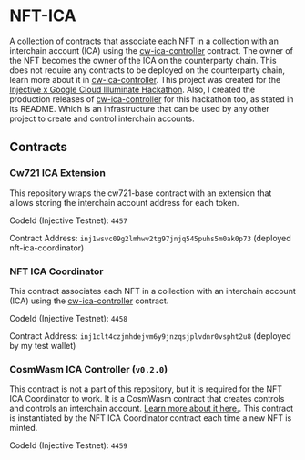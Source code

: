 # NFT-ICA

A collection of contracts that associate each NFT in a collection with an interchain account (ICA) using the [cw-ica-controller](https://github.com/srdtrk/cw-ica-controller/) contract.
The owner of the NFT becomes the owner of the ICA on the counterparty chain. This does not require any contracts to be deployed on the counterparty chain, learn more about it in [cw-ica-controller](https://github.com/srdtrk/cw-ica-controller/).
This project was created for the [Injective x Google Cloud Illuminate Hackathon](https://dorahacks.io/hackathon/illuminate/detail).
Also, I created the production releases of [cw-ica-controller](https://github.com/srdtrk/cw-ica-controller/) for this hackathon too, as stated in its README.
Which is an infrastructure that can be used by any other project to create and control interchain accounts.

## Contracts

### Cw721 ICA Extension

This repository wraps the cw721-base contract with an extension that allows storing the interchain account address for each token.

CodeId (Injective Testnet): `4457`

Contract Address: `inj1wsvc09g2lmhwv2tg97jnjq545puhs5m0ak0p73` (deployed nft-ica-coordinator)

### NFT ICA Coordinator

This contract associates each NFT in a collection with an interchain account (ICA) using the [cw-ica-controller](https://github.com/srdtrk/cw-ica-controller/) contract.

CodeId (Injective Testnet): `4458`

Contract Address: `inj1clt4czjmhdejvm6y9jnzqsjplvdnr0vspht2u8` (deployed by my test wallet)

### CosmWasm ICA Controller (`v0.2.0`)

This contract is not a part of this repository, but it is required for the NFT ICA Coordinator to work. It is a CosmWasm contract that creates controls and controls an interchain account. [Learn more about it here.](https://github.com/srdtrk/cw-ica-controller/).
This contract is instantiated by the NFT ICA Coordinator contract each time a new NFT is minted.

CodeId (Injective Testnet): `4459`
